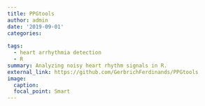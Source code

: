 ```yaml
---
title: PPGtools
author: admin
date: '2019-09-01' 
categories: 
  
tags: 
  - heart arrhythmia detection
  - R
summary: Analyzing noisy heart rhythm signals in R.
external_link: https://github.com/GerbrichFerdinands/PPGtools 
image: 
  caption: 
  focal_point: Smart
---
```

